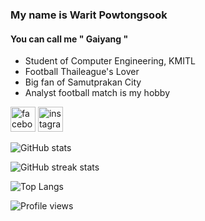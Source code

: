 ### My name is Warit Powtongsook
#### You can call me " Gaiyang "
- Student of Computer Engineering, KMITL
- Football Thaileague's Lover
- Big fan of Samutprakan City 
- Analyst football match is my hobby



 [<img src='https://upload.wikimedia.org/wikipedia/commons/thumb/0/05/Facebook_Logo_%282019%29.png/1200px-Facebook_Logo_%282019%29.png' alt='facebook' height='40'>](https://www.facebook.com/ไก่ย่างตะลุยบอลไทย-100566779061727)  [<img src='https://www.mmthailand.com/wp-content/uploads/2020/04/ig-icon.png' alt='instagram' height='40'>](https://www.instagram.com/gai_yang/)  

![GitHub stats](https://github-readme-stats.vercel.app/api?username=GookGai&show_icons=true)  

![GitHub streak stats](https://github-readme-streak-stats.herokuapp.com/?user=GookGai)  

![Top Langs](https://github-readme-stats.vercel.app/api/top-langs/?username=GookGai&layout=compact)

![Profile views](https://gpvc.arturio.dev/GookGai)  
